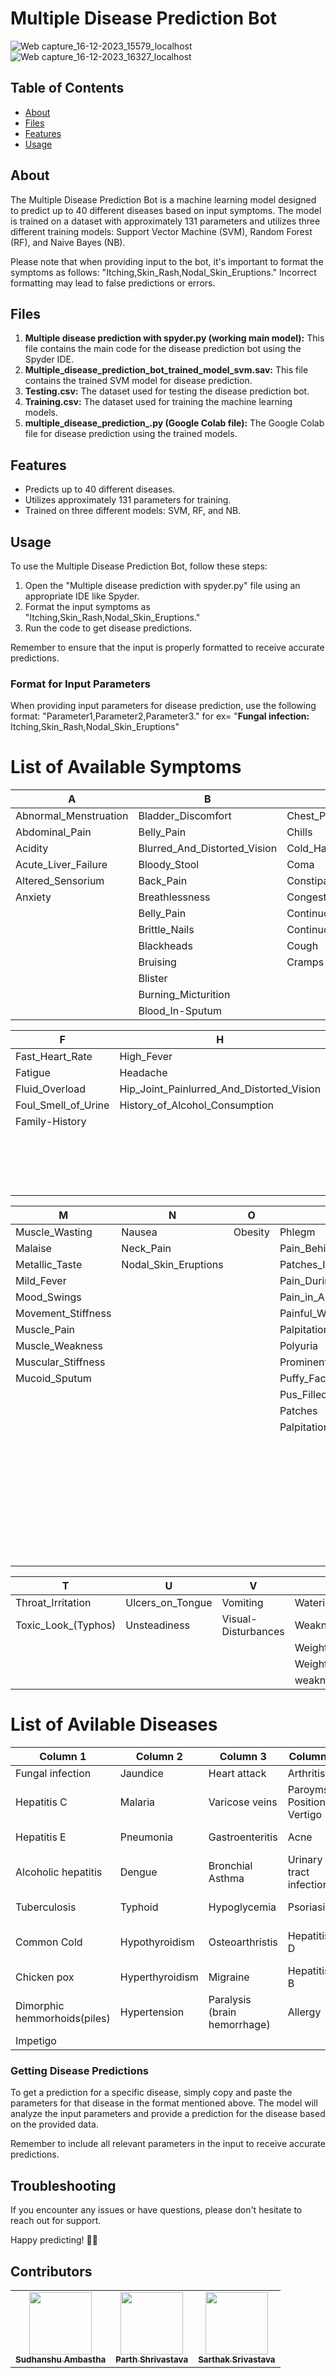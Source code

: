 # Multiple Disease Prediction Bot

![Web capture_16-12-2023_15579_localhost](https://github.com/Sudhanshu-Ambastha/Google-background/assets/135802131/22a87cc6-fc4d-4ed5-832d-dd8d9d230f94)
![Web capture_16-12-2023_16327_localhost](https://github.com/Sudhanshu-Ambastha/Google-background/assets/135802131/5a297e58-7ead-4407-8116-bdfff8585079)

## Table of Contents

- [About](#about)
- [Files](#files)
- [Features](#features)
- [Usage](#usage)

## About

The Multiple Disease Prediction Bot is a machine learning model designed to predict up to 40 different diseases based on input symptoms. The model is trained on a dataset with approximately 131 parameters and utilizes three different training models: Support Vector Machine (SVM), Random Forest (RF), and Naive Bayes (NB).

Please note that when providing input to the bot, it's important to format the symptoms as follows: "Itching,Skin_Rash,Nodal_Skin_Eruptions." Incorrect formatting may lead to false predictions or errors.

## Files

1. **Multiple disease prediction with spyder.py (working main model):** This file contains the main code for the disease prediction bot using the Spyder IDE.
2. **Multiple_disease_prediction_bot_trained_model_svm.sav:** This file contains the trained SVM model for disease prediction.
3. **Testing.csv:** The dataset used for testing the disease prediction bot.
4. **Training.csv:** The dataset used for training the machine learning models.
5. **multiple_disease_prediction_.py (Google Colab file):** The Google Colab file for disease prediction using the trained models.

## Features

- Predicts up to 40 different diseases.
- Utilizes approximately 131 parameters for training.
- Trained on three different models: SVM, RF, and NB.

## Usage

To use the Multiple Disease Prediction Bot, follow these steps:

1. Open the "Multiple disease prediction with spyder.py" file using an appropriate IDE like Spyder.
2. Format the input symptoms as "Itching,Skin_Rash,Nodal_Skin_Eruptions."
3. Run the code to get disease predictions.

Remember to ensure that the input is properly formatted to receive accurate predictions.

### Format for Input Parameters

When providing input parameters for disease prediction, use the following format: "Parameter1,Parameter2,Parameter3." for ex=
"**Fungal infection:** Itching,Skin_Rash,Nodal_Skin_Eruptions"

# List of Available Symptoms

|A|B|C|D|E|
|---|---|---|---|---|
|Abnormal_Menstruation|Bladder_Discomfort|Chest_Pain|Dark_Urine|Enlarged_Thyroid|  
|Abdominal_Pain|Belly_Pain|Chills|Dehydration|Excessive_Hunger| 
|Acidity|Blurred_And_Distorted_Vision|Cold_Hands_and_Feets|Depression|Extra_Marital_Contacts|
|Acute_Liver_Failure|Bloody_Stool|Coma|Diarrhoea|
|Altered_Sensorium|Back_Pain|Constipation|Dizziness| 
|Anxiety|Breathlessness|Congestion|Drying_and_Tingling_Lips| 
||Belly_Pain|Continuous_Sneezing|Dischromic|  
||Brittle_Nails|Continuous_Feel_of_Urine|Distention_Of_Abdomen|
||Blackheads|Cough|
||Bruising|Cramps|
||Blister 
||Burning_Micturition| 
||Blood_In-Sputum|

|F|H|I|J|K|L|
|---|---|---|---|---|---|
|Fast_Heart_Rate|High_Fever|Irregular_Sugar_Level|Joint_Pain|Knee_Pain|Lack_of_Concentration|  
|Fatigue|Headache|Increased_Appetite |||Lethargy|  
|Fluid_Overload|Hip_Joint_Painlurred_And_Distorted_Vision|Increased_Urination|||Loss_of_Appetite|
|Foul_Smell_of_Urine|History_of_Alcohol_Consumption|Indigestion|||Loss_of_Balance|
|Family-History||Inflammatory_Nails |||Loss_of_Smell|
|||Internal_Itching|| 
|||Irritability||  
|||Irritation_in_Anus||
|||Itching|

|M|N|O|P|R|S|
|---|---|---|---|---|---|
|Muscle_Wasting|Nausea|Obesity|Phlegm|Redness_Of_Eyes|Slurred_Speech| 
|Malaise|Neck_Pain||Pain_Behind_The_Eyes|Red_Sore_Around_Nose|Sweating| 
|Metallic_Taste|Nodal_Skin_Eruptions||Patches_In_Throat|Red_Spots_Over_Body|Sunken_Eyes|
|Mild_Fever|||Pain_During_Bowel_Movements|Restlessness|Scurring|
|Mood_Swings|||Pain_in_Anal_Region|Runny_Nose|Shivering|  
|Movement_Stiffness|||Painful_Walking|Rusty_Sputum|Silver_Like_Dusting|  
|Muscle_Pain|||Palpitations|Receiving_blood_transfusion|Sinus_Pressure| 
|Muscle_Weakness|||Polyuria|Receiving_Unterile_Injections|Skin_Peeling|
|Muscular_Stiffness|||Prominent_Veins_on_Calf||Skin_Rash|
|Mucoid_Sputum|||Puffy_Face_and_Eyes||Small_Dents_in_Nails|  
||||Pus_Filled_Pimples||Spinning_Movements|
||||Patches||Spotting_Urination|
||||Palpitations||Stiff_Neck|
||||||Stomach_Pain|     
||||||Stomach_Bleeding| 
||||||Swelling_Joints| 
||||||Swelling_of_Stomach|  
||||||Swollen_Legs| 
||||||Swollen_Blood_Vessels| 
||||||Swollen_Extremities| 
||||||Swollen_Lymph_Nodes| 

|T|U|V|W|Y|
|---|---|---|---|---|
|Throat_Irritation|Ulcers_on_Tongue|Vomiting|Watering_From_Eyes|Yellow_Crust_Ooze|  
|Toxic_Look_(Typhos)|Unsteadiness|Visual-Disturbances|Weakness_in_Limbs|Yellow_Urine| 
||||Weight_Gain|Yellowing_of_Eyes |
||||Weight_Loss|Yellowish_Skin |
||||weakness_of_one_body_side||

# List of Avilable Diseases

| Column 1                   | Column 2                   | Column 3               | Column 4                   | Column 5               |
|----------------------------|----------------------------|------------------------|----------------------------|------------------------|
| Fungal infection           | Jaundice                   | Heart attack           | Arthritis                  | GERD                   |
| Hepatitis C                | Malaria                    | Varicose veins         | Paroymsal Positional Vertigo | Diabetes             |
| Hepatitis E                | Pneumonia                  | Gastroenteritis        | Acne                       | Heart Disease          |
| Alcoholic hepatitis        | Dengue                     | Bronchial Asthma       | Urinary tract infection    | Chronic cholestasis    |
| Tuberculosis               | Typhoid                    | Hypoglycemia           | Psoriasis                  | Drug Reaction          |
| Common Cold                | Hypothyroidism             | Osteoarthristis        | Hepatitis D                | Peptic ulcer disease   |
| Chicken pox                | Hyperthyroidism            | Migraine               | Hepatitis B                | AIDS                   |
| Dimorphic hemmorhoids(piles)| Hypertension              | Paralysis (brain hemorrhage) | Allergy              | Hepatitis A            |
| Impetigo                   |                            |                        |                            |                        |

### Getting Disease Predictions

To get a prediction for a specific disease, simply copy and paste the parameters for that disease in the format mentioned above. The model will analyze the input parameters and provide a prediction for the disease based on the provided data.

Remember to include all relevant parameters in the input to receive accurate predictions.

## Troubleshooting
If you encounter any issues or have questions, please don't hesitate to reach out for support.

Happy predicting! 🤖💙

## Contributors
<table>
    <tr>
        <td align="center">
        <a href="http://github.com/Sudhanshu-Ambastha">
            <img src="https://avatars.githubusercontent.com/u/135802131?v=4" width="100px;" alt=""/>
            <br />
            <sub><b>Sudhanshu Ambastha </b></sub>
        </a>
        <br />
    </td>
    <td align="center">
        <a href="https://github.com/Vishwas567917">
            <img src="https://avatars.githubusercontent.com/u/139749696?s=100&v=4" width="100px;" alt=""/>
            <br />
            <sub><b>Parth Shrivastava</b></sub>
        </a>
        <br />
    </td>
    <td align="center">
        <a href="https://github.com/Sarthak966829">
            <img src="https://avatars.githubusercontent.com/u/139750289?s=100&v=4" width="100px;" alt=""/>
            <br />
            <sub><b>Sarthak Srivastava</b></sub>
        </a>
        <br />
    </td>
    </tr>
</table>
